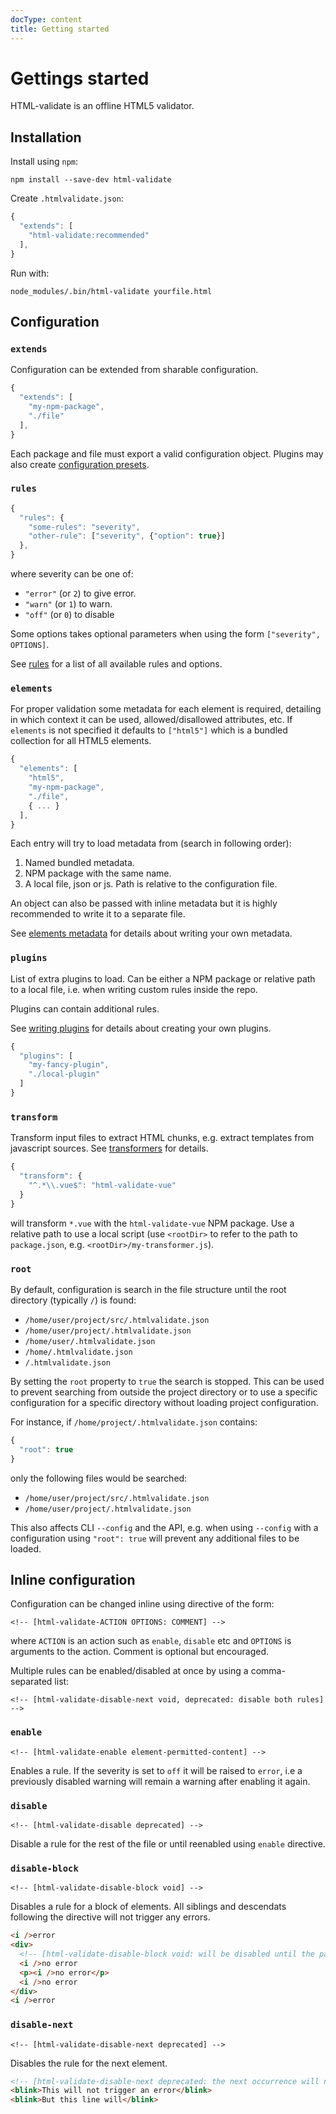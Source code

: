 ```yaml
---
docType: content
title: Getting started
---
```


# Gettings started

HTML-validate is an offline HTML5 validator.

## Installation

Install using `npm`:

    npm install --save-dev html-validate

Create `.htmlvalidate.json`:

```js
{
  "extends": [
    "html-validate:recommended"
  ],
}
```

Run with:

    node_modules/.bin/html-validate yourfile.html

## Configuration

### `extends`

Configuration can be extended from sharable configuration.

```js
{
  "extends": [
    "my-npm-package",
	"./file"
  ],
}
```

Each package and file must export a valid configuration object. Plugins may also
create [configuration presets](/dev/writing-plugins.html).

### `rules`

```js
{
  "rules": {
    "some-rules": "severity",
	"other-rule": ["severity", {"option": true}]
  },
}
```

where severity can be one of:

- `"error"` (or `2`) to give error.
- `"warn"` (or `1`) to warn.
- `"off"` (or `0`) to disable

Some options takes optional parameters when using the form `["severity", OPTIONS]`.

See [rules](/rules) for a list of all available rules and options.

### `elements`

For proper validation some metadata for each element is required, detailing in
which context it can be used, allowed/disallowed attributes, etc. If `elements`
is not specified it defaults to `["html5"]` which is a bundled collection for
all HTML5 elements.

```js
{
  "elements": [
    "html5",
	"my-npm-package",
	"./file",
	{ ... }
  ],
}
```

Each entry will try to load metadata from (search in following order):

1. Named bundled metadata.
2. NPM package with the same name.
3. A local file, json or js. Path is relative to the configuration file.

An object can also be passed with inline metadata but it is highly recommended
to write it to a separate file.

See [elements metadata](/usage/elements.html) for details about writing your own
metadata.

### `plugins`

List of extra plugins to load. Can be either a NPM package or relative path to a
local file, i.e. when writing custom rules inside the repo.

Plugins can contain additional rules.

See [writing plugins](/dev/writing-plugins.html) for details about creating your own plugins.

```js
{
  "plugins": [
    "my-fancy-plugin",
    "./local-plugin"
  ]
}
```

### `transform`

Transform input files to extract HTML chunks, e.g. extract templates from
javascript sources. See [transformers](/usage/transformers.html) for details.

```js
{
  "transform": {
    "^.*\\.vue$": "html-validate-vue"
  }
}
```

will transform `*.vue` with the `html-validate-vue` NPM package. Use a relative
path to use a local script (use `<rootDir>` to refer to the path to
`package.json`, e.g. `<rootDir>/my-transformer.js`).

### `root`

By default, configuration is search in the file structure until the root
directory (typically `/`) is found:

- `/home/user/project/src/.htmlvalidate.json`
- `/home/user/project/.htmlvalidate.json`
- `/home/user/.htmlvalidate.json`
- `/home/.htmlvalidate.json`
- `/.htmlvalidate.json`

By setting the `root` property to `true` the search is stopped. This can be used
to prevent searching from outside the project directory or to use a specific
configuration for a specific directory without loading project configuration.

For instance, if `/home/project/.htmlvalidate.json` contains:

```js
{
  "root": true
}
```

only the following files would be searched:

- `/home/user/project/src/.htmlvalidate.json`
- `/home/user/project/.htmlvalidate.json`

This also affects CLI `--config` and the API, e.g. when using `--config` with a
configuration using `"root": true` will prevent any additional files to be
loaded.

## Inline configuration

Configuration can be changed inline using directive of the form:

    <!-- [html-validate-ACTION OPTIONS: COMMENT] -->

where `ACTION` is an action such as `enable`, `disable` etc and `OPTIONS` is
arguments to the action. Comment is optional but encouraged.

Multiple rules can be enabled/disabled at once by using a comma-separated list:

    <!-- [html-validate-disable-next void, deprecated: disable both rules] -->

### `enable`

    <!-- [html-validate-enable element-permitted-content] -->

Enables a rule. If the severity is set to `off` it will be raised to `error`,
i.e a previously disabled warning will remain a warning after enabling it again.

### `disable`

    <!-- [html-validate-disable deprecated] -->

Disable a rule for the rest of the file or until reenabled using `enable`
directive.

### `disable-block`

    <!-- [html-validate-disable-block void] -->

Disables a rule for a block of elements. All siblings and descendats following
the directive will not trigger any errors.

```html
<i />error
<div>
  <!-- [html-validate-disable-block void: will be disabled until the parent div is closed] -->
  <i />no error
  <p><i />no error</p>
  <i />no error
</div>
<i />error
```

### `disable-next`

    <!-- [html-validate-disable-next deprecated] -->

Disables the rule for the next element.

<!-- prettier-ignore-start -->
```html
<!-- [html-validate-disable-next deprecated: the next occurrence will not trigger an error] -->
<blink>This will not trigger an error</blink>
<blink>But this line will</blink>
```
<!-- prettier-ignore-end -->
